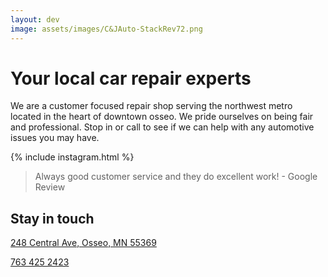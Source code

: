 ```yaml
---
layout: dev
image: assets/images/C&JAuto-StackRev72.png
---
```


# Your local car repair experts

We are a customer focused repair shop serving the northwest metro located in the heart of downtown osseo. We pride ourselves on being fair and professional. Stop in or call to see if we can help with any automotive issues you may have.

{% include instagram.html %}

> Always good customer service and they do excellent work! - Google Review

## Stay in touch

[248 Central Ave, Osseo, MN 55369](https://www.google.com/maps/dir/?api=1&destination=CanJ%20Auto%20repair&destination_place_id=ChIJ3crk9Uo4s1IRrxPfIPo7-YQ&travelmode=driving)

[763 425 2423](tel:7634252423)
